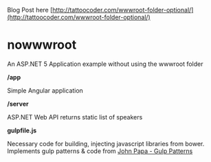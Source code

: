 Blog Post here [http://tattoocoder.com/wwwroot-folder-optional/](http://tattoocoder.com/wwwroot-folder-optional/)
# nowwwroot
An ASP.NET 5 Application example without using the wwwroot folder

**/app**

Simple Angular application

**/server**

ASP.NET Web API returns static list of speakers

**gulpfile.js**

Necessary code for building, injecting javascript libraries from bower. Implements gulp patterns & code from [John Papa - Gulp Patterns](http://github.com/johnpapa/gulp-patterns)

